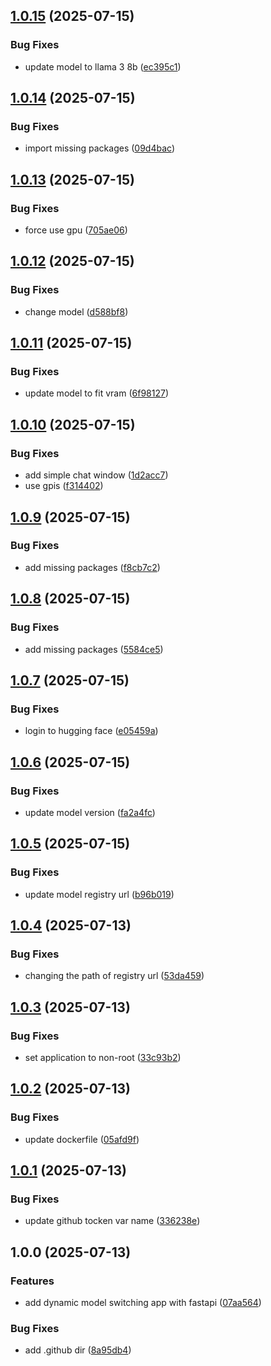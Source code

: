 ## [1.0.15](https://github.com/nishaero/dynamic-llm-serving/compare/v1.0.14...v1.0.15) (2025-07-15)

### Bug Fixes

* update model to llama 3 8b ([ec395c1](https://github.com/nishaero/dynamic-llm-serving/commit/ec395c11273084144260e61db4fe1239636b7204))

## [1.0.14](https://github.com/nishaero/dynamic-llm-serving/compare/v1.0.13...v1.0.14) (2025-07-15)

### Bug Fixes

* import missing packages ([09d4bac](https://github.com/nishaero/dynamic-llm-serving/commit/09d4bacd329cbb4df6c6ed6504036a418be0a804))

## [1.0.13](https://github.com/nishaero/dynamic-llm-serving/compare/v1.0.12...v1.0.13) (2025-07-15)

### Bug Fixes

* force use gpu ([705ae06](https://github.com/nishaero/dynamic-llm-serving/commit/705ae0684e563189cbe6495c1327212e70279dc6))

## [1.0.12](https://github.com/nishaero/dynamic-llm-serving/compare/v1.0.11...v1.0.12) (2025-07-15)

### Bug Fixes

* change model ([d588bf8](https://github.com/nishaero/dynamic-llm-serving/commit/d588bf8b5e26b6634bc6ff459eb163cf7ab96528))

## [1.0.11](https://github.com/nishaero/dynamic-llm-serving/compare/v1.0.10...v1.0.11) (2025-07-15)

### Bug Fixes

* update model to fit vram ([6f98127](https://github.com/nishaero/dynamic-llm-serving/commit/6f981275b6b7ceac1b3fa2927fabfe6182bf487e))

## [1.0.10](https://github.com/nishaero/dynamic-llm-serving/compare/v1.0.9...v1.0.10) (2025-07-15)

### Bug Fixes

* add simple chat window ([1d2acc7](https://github.com/nishaero/dynamic-llm-serving/commit/1d2acc781343d6151210dafe8599cd1a3d4fa14f))
* use gpis ([f314402](https://github.com/nishaero/dynamic-llm-serving/commit/f314402a4f41b0dec8e2d63e71edd6a3567c9bc6))

## [1.0.9](https://github.com/nishaero/dynamic-llm-serving/compare/v1.0.8...v1.0.9) (2025-07-15)

### Bug Fixes

* add missing packages ([f8cb7c2](https://github.com/nishaero/dynamic-llm-serving/commit/f8cb7c26ad174a2266c1c377f798272c8266b5c1))

## [1.0.8](https://github.com/nishaero/dynamic-llm-serving/compare/v1.0.7...v1.0.8) (2025-07-15)

### Bug Fixes

* add missing packages ([5584ce5](https://github.com/nishaero/dynamic-llm-serving/commit/5584ce5dc9b7b0a962b15f66ece92815b7801492))

## [1.0.7](https://github.com/nishaero/dynamic-llm-serving/compare/v1.0.6...v1.0.7) (2025-07-15)

### Bug Fixes

* login to hugging face ([e05459a](https://github.com/nishaero/dynamic-llm-serving/commit/e05459af65a7c0e3bf5bb4a3f9248f033ba85bb1))

## [1.0.6](https://github.com/nishaero/dynamic-llm-serving/compare/v1.0.5...v1.0.6) (2025-07-15)

### Bug Fixes

* update model version ([fa2a4fc](https://github.com/nishaero/dynamic-llm-serving/commit/fa2a4fc0c2036419e49e83d54b8d9675304b6441))

## [1.0.5](https://github.com/nishaero/dynamic-llm-serving/compare/v1.0.4...v1.0.5) (2025-07-15)

### Bug Fixes

* update model registry url ([b96b019](https://github.com/nishaero/dynamic-llm-serving/commit/b96b01945ce199d0a2980b384db2227e7cc3afd3))

## [1.0.4](https://github.com/nishaero/dynamic-llm-serving/compare/v1.0.3...v1.0.4) (2025-07-13)

### Bug Fixes

* changing the path of registry url ([53da459](https://github.com/nishaero/dynamic-llm-serving/commit/53da45948f32693d8827289aa65db1fa40ae19fc))

## [1.0.3](https://github.com/nishaero/dynamic-llm-serving/compare/v1.0.2...v1.0.3) (2025-07-13)

### Bug Fixes

* set application to non-root ([33c93b2](https://github.com/nishaero/dynamic-llm-serving/commit/33c93b2ba0b86c8446d4b9b94cec3b814caed14a))

## [1.0.2](https://github.com/nishaero/dynamic-llm-serving/compare/v1.0.1...v1.0.2) (2025-07-13)

### Bug Fixes

* update dockerfile ([05afd9f](https://github.com/nishaero/dynamic-llm-serving/commit/05afd9f237e555060b54e9a73ca3d30f5fd94a25))

## [1.0.1](https://github.com/nishaero/dynamic-llm-serving/compare/v1.0.0...v1.0.1) (2025-07-13)

### Bug Fixes

* update github tocken var name ([336238e](https://github.com/nishaero/dynamic-llm-serving/commit/336238e873167384977666b613ef4f7a44107c0f))

## 1.0.0 (2025-07-13)

### Features

* add dynamic model switching app with fastapi ([07aa564](https://github.com/nishaero/dynamic-llm-serving/commit/07aa5647106143a1b7b0d01fc006a6284a1804c6))

### Bug Fixes

* add .github dir ([8a95db4](https://github.com/nishaero/dynamic-llm-serving/commit/8a95db41b948864357a7c5a55872a3bee70e8331))

